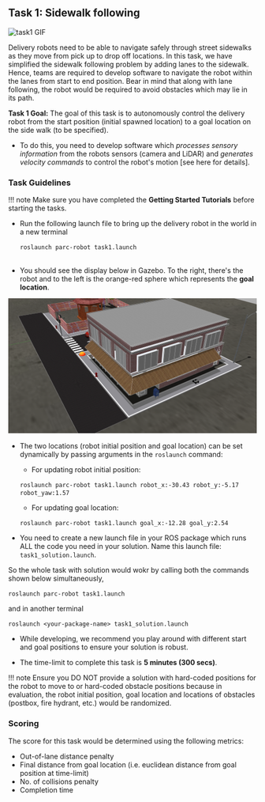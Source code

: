
## Task 1: Sidewalk following

![task1 GIF](media/task1.gif)

Delivery robots need to be able to navigate safely through street sidewalks as they move from pick up to drop off locations. In this task, we have simplified the sidewalk following problem by adding lanes to the sidewalk. Hence, teams are required to develop software to navigate the robot within the lanes from start to end position. Bear in mind that along with lane following, the robot would be required to avoid obstacles which may lie in its path.

**Task 1 Goal:** The goal of this task is to autonomously control the delivery robot from the start position (initial spawned location) to a goal location on the side walk (to be specified).

- To do this, you need to develop software which *processes sensory information* from the robots sensors (camera and LiDAR) and *generates velocity commands* to control the robot's motion [see here for details].


### Task Guidelines

!!! note
    Make sure you have completed the **Getting Started Tutorials** before starting the tasks.

- Run the following launch file to bring up the delivery robot in the world in a new terminal <br>
    ``` 
    roslaunch parc-robot task1.launch
    ``` 
    <br>
- You should see the display below in Gazebo. To the right, there's the robot and to the left is the orange-red sphere which represents the **goal location**.

![task1.1](media/task1.png)

- The two locations (robot initial position and goal location) can be set dynamically by passing arguments in the `roslaunch` command:
    - For updating robot initial position: <br>
    ``` 
    roslaunch parc-robot task1.launch robot_x:-30.43 robot_y:-5.17 robot_yaw:1.57
    ```
    - For updating goal location: <br>
    ``` 
    roslaunch parc-robot task1.launch goal_x:-12.28 goal_y:2.54
    ```

- You need to create a new launch file in your ROS package which runs ALL the code you need in your solution. Name this launch file: `task1_solution.launch`.

So the whole task with solution would wokr by calling both the commands shown below simultaneously,
```
roslaunch parc-robot task1.launch
```
and in another terminal
```
roslaunch <your-package-name> task1_solution.launch
```


- While developing, we recommend you play around with different start and goal positions to ensure your solution is robust.

- The time-limit to complete this task is **5 minutes (300 secs)**.

!!! note
    Ensure you DO NOT provide a solution with hard-coded positions for the robot to move to or hard-coded obstacle positions because in evaluation, the robot initial position, goal location and locations of obstacles (postbox, fire hydrant, etc.) would be randomized.


### Scoring
The score for this task would be determined using the following metrics:

* Out-of-lane distance penalty
* Final distance from goal location (i.e. euclidean distance from goal position at time-limit)
* No. of collisions penalty
* Completion time
